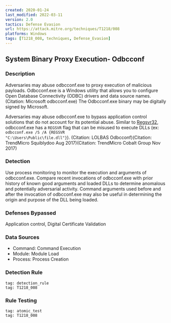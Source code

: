 ```yaml
---
created: 2020-01-24
last_modified: 2022-03-11
version: 2.0
tactics: Defense Evasion
url: https://attack.mitre.org/techniques/T1218/008
platforms: Windows
tags: [T1218_008, techniques, Defense_Evasion]
---
```


## System Binary Proxy Execution- Odbcconf

### Description

Adversaries may abuse odbcconf.exe to proxy execution of malicious payloads. Odbcconf.exe is a Windows utility that allows you to configure Open Database Connectivity (ODBC) drivers and data source names.(Citation: Microsoft odbcconf.exe) The Odbcconf.exe binary may be digitally signed by Microsoft.

Adversaries may abuse odbcconf.exe to bypass application control solutions that do not account for its potential abuse. Similar to [Regsvr32](https://attack.mitre.org/techniques/T1218/010), odbcconf.exe has a <code>REGSVR</code> flag that can be misused to execute DLLs (ex: <code>odbcconf.exe /S /A &lbrace;REGSVR "C:\Users\Public\file.dll"&rbrace;</code>). (Citation: LOLBAS Odbcconf)(Citation: TrendMicro Squiblydoo Aug 2017)(Citation: TrendMicro Cobalt Group Nov 2017) 


### Detection

Use process monitoring to monitor the execution and arguments of odbcconf.exe. Compare recent invocations of odbcconf.exe with prior history of known good arguments and loaded DLLs to determine anomalous and potentially adversarial activity. Command arguments used before and after the invocation of odbcconf.exe may also be useful in determining the origin and purpose of the DLL being loaded.

### Defenses Bypassed

Application control, Digital Certificate Validation

### Data Sources

  - Command: Command Execution
  -  Module: Module Load
  -  Process: Process Creation
### Detection Rule

```query
tag: detection_rule
tag: T1218_008
```

### Rule Testing

```query
tag: atomic_test
tag: T1218_008
```
